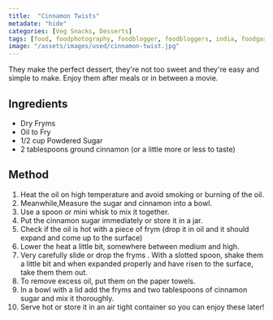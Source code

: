```yaml
---
title:  "Cinnamon Twists"
metadate: "hide"
categories: [Veg Snacks, Desserts]
tags: [food, foodphotography, foodblogger, foodbloggers, india, foodgasm, indianfood, love, foodcoma, foodporn,indiancooking, indianrecipe, foodlovers, indianfood, indianfoodbloggers, foodiesofinstagram, foodlove, indian, indiancouple, eatlocal, eathealthy, eatwell, desifood, trending, tasty, taste, yummyinmytummy, foodie, instafood, instafoodie, foodstagram, instagood, passionatepaprika, foodblog, easy, indian, recipe, mothersrecipe, cooking, easycooking, easyrecipe, simple, simplefood ]
image: "/assets/images/used/cinnamon-twist.jpg"
---
```


They make the perfect dessert, they're not too sweet and they're easy and simple to make. Enjoy them after meals or in between a movie. 

## Ingredients

- Dry Fryms
- Oil to Fry
- 1/2 cup Powdered Sugar
- 2 tablespoons ground cinnamon (or a little more or less to taste)

## Method

1. Heat the oil on high temperature and avoid smoking or burning of the oil.
2. Meanwhile,Measure the sugar and cinnamon into a bowl.
3. Use a spoon or mini whisk to mix it together.
4. Put the cinnamon sugar immediately or store it in a jar. 
5. Check if the oil is hot with a piece of frym (drop it in oil and it should expand and come up to the surface)
6. Lower the heat a little bit, somewhere between medium and high.
7. Very carefully slide or drop the fryms . With a slotted spoon, shake them a little bit and when expanded properly and have risen to the surface, take them them out.
8. To remove excess oil, put them  on the paper towels.
9. In a bowl with a lid add the fryms and two tablespoons of cinnamon sugar and mix it thoroughly. 
10. Serve hot or store it in an air tight container so you can enjoy these later! 

